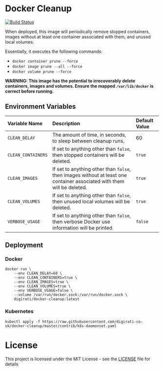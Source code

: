 # Docker Cleanup

[![Build Status](https://travis-ci.com/digirati-co-uk/docker-cleanup.svg?branch=master)](https://travis-ci.com/digirati-co-uk/docker-cleanup)

When deployed, this image will periodically remove stopped containers,
images without at least one container associated with them, and unused
local volumes.

Essentially, it executes the following commands:

- `docker container prune --force`
- `docker image prune --all --force`
- `docker volume prune --force`

**WARNING: This image has the potential to irrecoverably delete
containers, images and volumes. Ensure the mapped `/var/lib/docker` is
correct before running.**

## Environment Variables

| Variable Name      | Description                                                                                                             | Default Value |
|:-------------------|:------------------------------------------------------------------------------------------------------------------------|:--------------|
| `CLEAN_DELAY`      | The amount of time, in seconds, to sleep between cleanup runs.                                                          | 60            |
| `CLEAN_CONTAINERS` | If set to anything other than `false`, then stopped containers will be deleted.                                         | `true`        |
| `CLEAN_IMAGES`     | If set to anything other than `false`, then images without at least one container associated with them will be deleted. | `true`        |
| `CLEAN_VOLUMES`    | If set to anything other than `false`, then unused local volumes will be deleted.                                       | `true`        |
| `VERBOSE_USAGE`    | If set to anything other than `false`, then verbose Docker use information will be printed.                             | `false`       |

## Deployment

### Docker

```
docker run \
    --env CLEAN_DELAY=60 \
    --env CLEAN_CONTAINERS=true \
    --env CLEAN_IMAGES=true \
    --env CLEAN_VOLUMES=true \
    --env VERBOSE_USAGE=false \
    --volume /var/run/docker.sock:/var/run/docker.sock \
    digirati/docker-cleanup:latest
```

### Kubernetes

```
kubectl apply -f https://raw.githubusercontent.com/digirati-co-uk/docker-cleanup/master/contrib/k8s-daemonset.yaml
```

# License

This project is licensed under the MIT License - see the
[LICENSE](LICENSE) file for details
